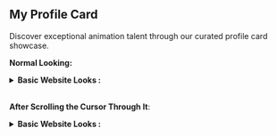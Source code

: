 ## My Profile Card

Discover exceptional animation talent through our curated profile card showcase.

**Normal Looking:**

<details>	
 <summary><b>Basic Website Looks :</b></summary><br>
<div style='display:flex; align-items:center; gap: 10px;' align='center'>
  <a href="https://github.com/UjjwalSaini07">
    <img src="https://github.com/user-attachments/assets/157ec2de-723b-42fb-b357-7eb5f6d319c9?raw=true"/>
  </a>
</div>
</details>

<br/>

**After Scrolling the Cursor Through It**:

<details>	
 <summary><b>Basic Website Looks :</b></summary><br>
<div style='display:flex; align-items:center; gap: 10px;' align='center'>
  <a href="https://github.com/UjjwalSaini07">
    <img src="https://github.com/user-attachments/assets/13a0c604-317e-4620-a368-e1d657b12dfa?raw=true"/>
  </a>
</div>
</details>
